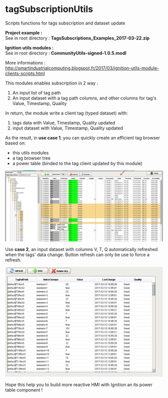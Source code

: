 # tagSubscriptionUtils
Scripts functions for tags subscription and dataset update

<b>Project example :<br></b>
See in root directory : <b>TagsSubscriptions_Examples_2017-03-22.zip</b>

<b>Ignition utils modules :<br></b>
See in root directory : <b>CommunityUtils-signed-1.0.5.modl</b>

More informations :
http://smartindustrialcomputing.blogspot.fr/2017/03/ignition-utils-module-clients-scripts.html

This modules enables subscription in 2 way :
1.	An input list of tag path
2.	An input dataset with a tag path columns, and other columns for tag's Value, Timestamp, Quality

In return, the module write a client tag (typed dataset) with:
1.	tags data with Value, Timestamp, Quality updated
2.	input dataset with Value, Timestamp, Quality updated

As the result, in <b>use case 1</b>, you can quickly create an efficient tag browser based on:<br>
*	this utils modules<br>
*	a tag browser tree<br>
*	a power table (binded to the tag client updated by this module)<br>

![tagbrowser](/tagbrowser.jpg)

Use <b>case 2</b>, an input dataset with columns V, T, Q automatically refreshed when the tags' data change.
Button refresh can only be use to force a refresh.

![tagbrowser](/dataset.jpg)

Hope this help you to build more reactive HMI with Ignition an its power table component !

